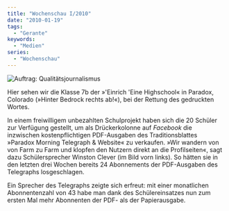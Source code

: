 ```yaml
---
title: "Wochenschau I/2010"
date: "2010-01-19"
tags:
  - "Gerante"
keywords:
  - "Medien"
series:
  - "Wochenschau"
---
```


![Auftrag: Qualitätsjournalismus](/images/codecandies/klasse7b.jpg)

Hier sehen wir die Klasse 7b der »'Einrich 'Eine Highschool« in Paradox, Colorado (»Hinter Bedrock rechts ab!«), bei der Rettung des gedruckten Wortes.

In einem freiwilligem unbezahlten Schulprojekt haben sich die 20 Schüler zur Verfügung gestellt, um als Drückerkolonne auf _Facebook_ die inzwischen kostenpflichtigen PDF-Ausgaben des Traditionsblattes »Paradox Morning Telegraph & Website« zu verkaufen. »Wir wandern von von Farm zu Farm und klopfen den Nutzern direkt an die Profilseiten«, sagt dazu Schülersprecher Winston Clever (im Bild vorn links). So hätten sie in den letzten drei Wochen bereits 24 Abonnements der PDF-Ausgaben des Telegraphs losgeschlagen.

Ein Sprecher des Telegraphs zeigte sich erfreut: mit einer monatlichen Abonnentenzahl von 43 habe man dank des Schülereinsatzes nun zum ersten Mal mehr Abonnenten der PDF- als der Papierausgabe.
